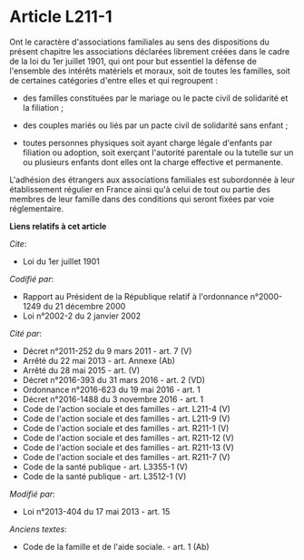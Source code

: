 # Article L211-1

Ont le caractère d'associations familiales au sens des dispositions du présent chapitre les associations déclarées librement
créées dans le cadre de la loi du 1er juillet 1901, qui ont pour but essentiel la défense de l'ensemble des intérêts
matériels et moraux, soit de toutes les familles, soit de certaines catégories d'entre elles et qui regroupent :

- des familles constituées par le mariage ou le pacte civil de solidarité et la filiation ;

- des couples mariés ou liés par un pacte civil de solidarité sans enfant ;

- toutes personnes physiques soit ayant charge légale d'enfants par filiation ou adoption, soit exerçant l'autorité parentale
ou la tutelle sur un ou plusieurs enfants dont elles ont la charge effective et permanente. 

L'adhésion des étrangers aux associations familiales est subordonnée à leur établissement régulier en France ainsi qu'à celui
de tout ou partie des membres de leur famille dans des conditions qui seront fixées par voie réglementaire.

**Liens relatifs à cet article**

_Cite_:

  - Loi du 1er juillet 1901

_Codifié par_:

  - Rapport au Président de la République relatif à l'ordonnance n°2000-1249 du 21 décembre 2000
  - Loi n°2002-2 du 2 janvier 2002

_Cité par_:

  - Décret n°2011-252 du 9 mars 2011 - art. 7 (V)
  - Arrêté du 22 mai 2013 - art. Annexe (Ab)
  - Arrêté du 28 mai 2015 - art. (V)
  - Décret n°2016-393 du 31 mars 2016 - art. 2 (VD)
  - Ordonnance n°2016-623 du 19 mai 2016 - art. 1
  - Décret n°2016-1488 du 3 novembre 2016 - art. 1
  - Code de l'action sociale et des familles - art. L211-4 (V)
  - Code de l'action sociale et des familles - art. L211-9 (V)
  - Code de l'action sociale et des familles - art. R211-1 (V)
  - Code de l'action sociale et des familles - art. R211-12 (V)
  - Code de l'action sociale et des familles - art. R211-13 (V)
  - Code de l'action sociale et des familles - art. R211-7 (V)
  - Code de la santé publique - art. L3355-1 (V)
  - Code de la santé publique - art. L3512-1 (V)

_Modifié par_:

  - Loi n°2013-404 du 17 mai 2013 - art. 15

_Anciens textes_:

  - Code de la famille et de l'aide sociale. - art. 1 (Ab)
